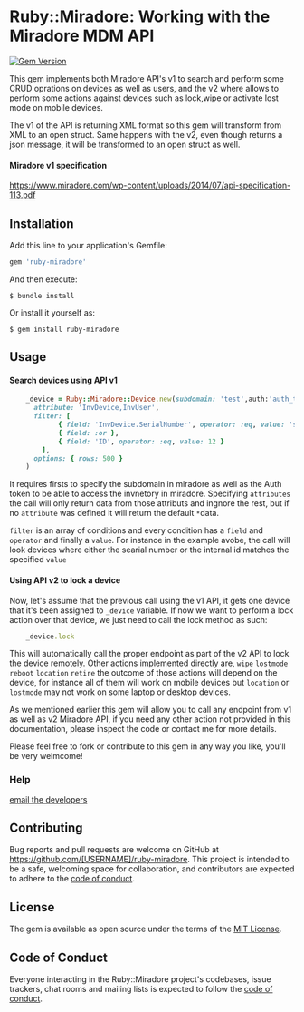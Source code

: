 
# Ruby::Miradore: Working with the Miradore MDM API
[![Gem Version](https://badge.fury.io/rb/ruby-miradore.svg)](https://badge.fury.io/rb/ruby-miradore)

This gem implements both Miradore API's v1 to search and perform some CRUD oprations on devices as well as users, and the v2 where allows to perform some actions against devices such as lock,wipe or activate lost mode on mobile devices.

The v1 of the API is returning XML format so this gem will transform from XML to an open struct. Same happens with the v2, even though returns a json message, it will be transformed to an open struct as well.

#### Miradore v1 specification
https://www.miradore.com/wp-content/uploads/2014/07/api-specification-113.pdf

## Installation

Add this line to your application's Gemfile:

```ruby
gem 'ruby-miradore'
```

And then execute:

    $ bundle install

Or install it yourself as:

    $ gem install ruby-miradore

## Usage

#### Search devices using API v1

```ruby
    _device = Ruby::Miradore::Device.new(subdomain: 'test',auth:'auth_token').all(
      attribute: 'InvDevice,InvUser',
      filter: [
            { field: 'InvDevice.SerialNumber', operator: :eq, value: 'serial_number' },
            { field: :or },
            { field: 'ID', operator: :eq, value: 12 }
        ],
      options: { rows: 500 }
    )
```

It requires firsts to specify the subdomain in miradore as well as the Auth token to be able to access the invnetory in miradore.
Specifying `attributes` the call will only return data from those attributs and ingnore the rest, but if no `attribute` was defined it will return the default `*`data.

`filter` is an array of conditions and every condition has a `field` and `operator` and finally a `value`. For instance in the example avobe, the call will look devices where either the searial number or the internal id matches the specified `value`

#### Using API v2 to lock a device

Now, let's assume that the previous call using the v1 API, it gets one device that it's been assigned to `_device` variable.
If now we want to perform a lock action over that device, we just need to call the lock method as such:
```ruby
    _device.lock
 ```
This will automatically call the proper endpoint as part of the v2 API to lock the device remotely.
Other actions implemented directly are, `wipe` `lostmode` `reboot` `location` `retire` the outcome of those actions will depend on the device, for instance all of them will work on mobile devices but `location` or `lostmode` may not work on some laptop or desktop devices.

As we mentioned earlier this gem will allow you to call any endpoint from v1 as well as v2 Miradore API, if you need any other action not provided in this documentation, please inspect the code or contact me for more details.

Please feel free to fork or contribute to this gem in any way you like, you'll be very welmcome!
 
### Help

[email the developers](mailto:edugarcas@gmail.com)

## Contributing

Bug reports and pull requests are welcome on GitHub at https://github.com/[USERNAME]/ruby-miradore. This project is intended to be a safe, welcoming space for collaboration, and contributors are expected to adhere to the [code of conduct](https://github.com/[USERNAME]/ruby-miradore/blob/master/CODE_OF_CONDUCT.md).

## License

The gem is available as open source under the terms of the [MIT License](https://opensource.org/licenses/MIT).

## Code of Conduct

Everyone interacting in the Ruby::Miradore project's codebases, issue trackers, chat rooms and mailing lists is expected to follow the [code of conduct](https://github.com/[USERNAME]/ruby-miradore/blob/master/CODE_OF_CONDUCT.md).

